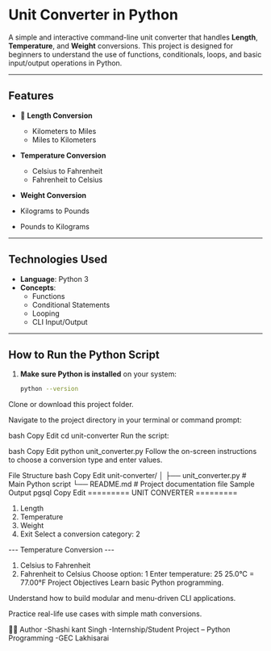 # Unit Converter in Python

A simple and interactive command-line unit converter that handles **Length**, **Temperature**, and **Weight** conversions. This project is designed for beginners to understand the use of functions, conditionals, loops, and basic input/output operations in Python.

---

## Features

- 📏 **Length Conversion**
  - Kilometers to Miles
  - Miles to Kilometers

- **Temperature Conversion**
  - Celsius to Fahrenheit
  - Fahrenheit to Celsius

-  **Weight Conversion**
  - Kilograms to Pounds
  - Pounds to Kilograms

---

##  Technologies Used

- **Language**: Python 3
- **Concepts**: 
  - Functions
  - Conditional Statements
  - Looping
  - CLI Input/Output

---

##  How to Run the Python Script

1. **Make sure Python is installed** on your system:
   ```bash
   python --version
Clone or download this project folder.

Navigate to the project directory in your terminal or command prompt:

bash
Copy
Edit
cd unit-converter
Run the script:

bash
Copy
Edit
python unit_converter.py
Follow the on-screen instructions to choose a conversion type and enter values.

File Structure
bash
Copy
Edit
unit-converter/
│
├── unit_converter.py   # Main Python script
└── README.md           # Project documentation file
 Sample Output
pgsql
Copy
Edit
========= UNIT CONVERTER =========
1. Length
2. Temperature
3. Weight
4. Exit
Select a conversion category: 2

--- Temperature Conversion ---
1. Celsius to Fahrenheit
2. Fahrenheit to Celsius
Choose option: 1
Enter temperature: 25
25.0°C = 77.00°F
Project Objectives
Learn basic Python programming.

Understand how to build modular and menu-driven CLI applications.

Practice real-life use cases with simple math conversions.

🙋‍♂️ Author
-Shashi kant Singh
-Internship/Student Project – Python Programming
-GEC Lakhisarai
